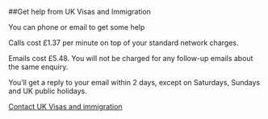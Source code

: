 ##Get help from UK Visas and Immigration

You can phone or email to get some help

Calls cost £1.37 per minute on top of your standard network charges.

Emails cost £5.48. You will not be charged for any follow-up emails about the same enquiry.

You’ll get a reply to your email within 2 days, except on Saturdays, Sundays and UK public holidays.


[Contact UK Visas and immigration](https://www.gov.uk/contact-ukvi-inside-outside-uk)

